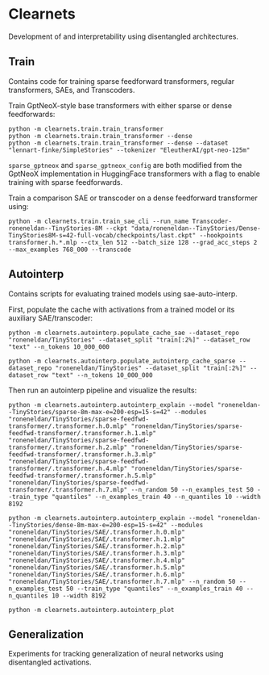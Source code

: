# Clearnets

Development of and interpretability using disentangled architectures.

## Train

Contains code for training sparse feedforward transformers, regular transformers, SAEs, and Transcoders.

Train GptNeoX-style base transformers with either sparse or dense feedforwards:

```
python -m clearnets.train.train_transformer
python -m clearnets.train.train_transformer --dense
python -m clearnets.train.train_transformer --dense --dataset "lennart-finke/SimpleStories" --tokenizer "EleutherAI/gpt-neo-125m"
```

`sparse_gptneox` and `sparse_gptneox_config` are both modified from the GptNeoX implementation in HuggingFace transformers with a flag to enable training with sparse feedforwards.

Train a comparison SAE or transcoder on a dense feedforward transformer using:

```
python -m clearnets.train.train_sae_cli --run_name Transcoder-roneneldan--TinyStories-8M --ckpt "data/roneneldan--TinyStories/Dense-TinyStories8M-s=42-full-vocab/checkpoints/last.ckpt" --hookpoints transformer.h.*.mlp --ctx_len 512 --batch_size 128 --grad_acc_steps 2 --max_examples 768_000 --transcode
```

## Autointerp

Contains scripts for evaluating trained models using sae-auto-interp.

First, populate the cache with activations from a trained model or its auxiliary SAE/transcoder:

```
python -m clearnets.autointerp.populate_cache_sae --dataset_repo "roneneldan/TinyStories" --dataset_split "train[:2%]" --dataset_row "text" --n_tokens 10_000_000

python -m clearnets.autointerp.populate_autointerp_cache_sparse --dataset_repo "roneneldan/TinyStories" --dataset_split "train[:2%]" --dataset_row "text" --n_tokens 10_000_000
```

Then run an autointerp pipeline and visualize the results:

```
python -m clearnets.autointerp.autointerp_explain --model "roneneldan--TinyStories/sparse-8m-max-e=200-esp=15-s=42" --modules "roneneldan/TinyStories/sparse-feedfwd-transformer/.transformer.h.0.mlp" "roneneldan/TinyStories/sparse-feedfwd-transformer/.transformer.h.1.mlp" "roneneldan/TinyStories/sparse-feedfwd-transformer/.transformer.h.2.mlp" "roneneldan/TinyStories/sparse-feedfwd-transformer/.transformer.h.3.mlp" "roneneldan/TinyStories/sparse-feedfwd-transformer/.transformer.h.4.mlp" "roneneldan/TinyStories/sparse-feedfwd-transformer/.transformer.h.5.mlp" "roneneldan/TinyStories/sparse-feedfwd-transformer/.transformer.h.7.mlp" --n_random 50 --n_examples_test 50 --train_type "quantiles" --n_examples_train 40 --n_quantiles 10 --width 8192

python -m clearnets.autointerp.autointerp_explain --model "roneneldan--TinyStories/dense-8m-max-e=200-esp=15-s=42" --modules "roneneldan/TinyStories/SAE/.transformer.h.0.mlp" "roneneldan/TinyStories/SAE/.transformer.h.1.mlp" "roneneldan/TinyStories/SAE/.transformer.h.2.mlp" "roneneldan/TinyStories/SAE/.transformer.h.3.mlp" "roneneldan/TinyStories/SAE/.transformer.h.4.mlp" "roneneldan/TinyStories/SAE/.transformer.h.5.mlp" "roneneldan/TinyStories/SAE/.transformer.h.6.mlp" "roneneldan/TinyStories/SAE/.transformer.h.7.mlp" --n_random 50 --n_examples_test 50 --train_type "quantiles" --n_examples_train 40 --n_quantiles 10 --width 8192

python -m clearnets.autointerp.autointerp_plot

```

## Generalization

Experiments for tracking generalization of neural networks using disentangled activations.
